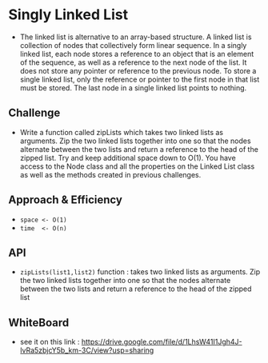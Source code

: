 # Singly Linked List

* The linked list is alternative to an array-based structure. A linked list is collection of nodes that collectively form linear sequence. In a singly linked list, each node stores a reference to an object that is an element of the sequence, as well as a reference to the next node of the list. It does not store any pointer or reference to the previous node. To store a single linked list, only the reference or pointer to the first node in that list must be stored. The last node in a single linked list points to nothing.

## Challenge

* Write a function called zipLists which takes two linked lists as arguments. Zip the two linked lists together into one so that the nodes alternate between the two lists and return a reference to the head of the zipped list. Try and keep additional space down to O(1). You have access to the Node class and all the properties on the Linked List class as well as the methods created in previous challenges.

## Approach & Efficiency

* `space <- O(1)`
* `time  <- O(n)`

## API

* `zipLists(list1,list2)` function : takes two linked lists as arguments. Zip the two linked lists together into one so that the nodes alternate between the two lists and return a reference to the head of the zipped list

## WhiteBoard

* see it on this link : https://drive.google.com/file/d/1LhsW41I1Jgh4J-lvRa5zbjcY5b_km-3C/view?usp=sharing